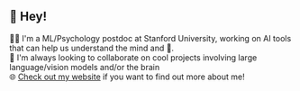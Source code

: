 ## :wave: Hey!

:technologist: I'm a ML/Psychology postdoc at Stanford University, working on AI tools that can help us understand the mind and :brain:.\
🤝 I'm always looking to collaborate on cool projects involving large language/vision models and/or the brain\
:globe_with_meridians: [Check out my website](https://athms.me/) if you want to find out more about me!
